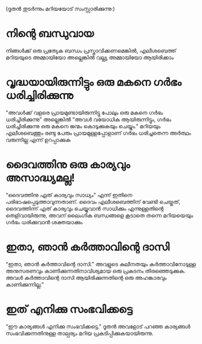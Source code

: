 (ദൂതൻ തുടർന്നും മറിയയോട് സംസ്സാരിക്കുന്നു:)
# നിന്റെ ബന്ധുവായ
നിങ്ങൾക്ക് ഒരു പ്രത്യേക ബന്ധം പ്രസ്താവിക്കണമെങ്കിൽ, എലീശബെത്ത് മറിയയുടെ അമ്മായിയോ അല്ലെങ്കിൽ വല്ല്യ അമ്മായിയോ ആയിരിക്കാം 
# വൃദ്ധയായിരുന്നിട്ടും ഒരു മകനെ ഗർഭം ധരിച്ചിരിക്കുന്നു
“അവൾക്ക് വളരെ പ്രായമുണ്ടായിരുന്നിട്ടു പോലും ഒരു മകനെ ഗർഭം ധരിച്ചിരിക്കുന്നു” അല്ലെങ്കിൽ “അവൾ വയോധിക ആയിരുന്നിട്ടും, ഗർഭം ധരിച്ചിരിക്കുന്നു ഒരു മകനെ ജന്മം കൊടുക്കുകയും ചെയ്യും.” മറിയയും എലീശബെത്തും രണ്ടു പേരും പ്രായമുള്ളപ്പോളാണ് ഗർഭം ധരിച്ചതെന്ന അർത്ഥം വരുന്നില്ല എന്ന് ഉറപ്പാക്കുക
# ദൈവത്തിനു ഒരു കാര്യവും അസാദ്ധ്യമല്ല!
“ദൈവത്തിനു ഏത് കാര്യവും സാധ്യം” എന്ന് ഇതിനെ പരിഭാഷപ്പെടുത്താവുന്നതാണ്. ദൈവം എലീശബെത്തിന് വേണ്ടി ചെയ്തത്, ദൈവത്തിന്ന് എത് കാര്യവും ചെയ്യുവാൻ സാധിക്കും എന്നുള്ളതിന്റെ തെളിവായിരുന്നു, അവന് ലൈംഗിക ബന്ധങ്ങളെ കൂടാതെ തന്നെ മറിയയെയും ഗർഭം ധരിക്കുവാൻ ശക്തയാക്കും
# ഇതാ, ഞാൻ കർത്താവിന്റെ ദാസി
“ഇതാ, ഞാൻ കർത്താവിന്റെ ദാസി.” അവളുടെ കുലീനതയും കർത്താവിനോടുള്ള അനുസരണവും കാണിക്കുന്നതിനാവിശ്യമായ ഒരു പ്രകടനം തിരഞ്ഞെടുക്കുക. അവൾ കർത്താവിന്റെ ദാസി ആയിരിക്കുന്നതിന്റെ ഒരു അഹങ്കാരവും കാണിക്കുന്നില്ല.” 
# ഇത് എനിക്കു സംഭവിക്കട്ടെ
“ഈ കാര്യങ്ങൾ എനിക്കു സംഭവിക്കട്ടെ.” ദൂതൻ അവളോട് പറഞ്ഞ കാര്യങ്ങൾ സംഭവിക്കുന്നതിനുള്ള താല്പര്യം മറിയ പ്രകടിപ്പിക്കുകയായിരുന്നു.
